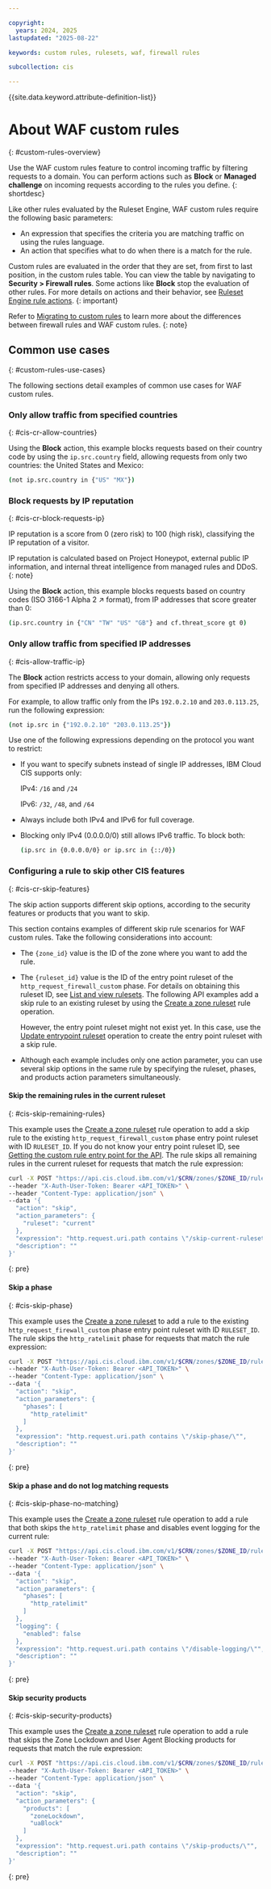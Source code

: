 ```yaml
---

copyright:
  years: 2024, 2025
lastupdated: "2025-08-22"

keywords: custom rules, rulesets, waf, firewall rules

subcollection: cis

---
```


{{site.data.keyword.attribute-definition-list}}

# About WAF custom rules
{: #custom-rules-overview}

Use the WAF custom rules feature to control incoming traffic by filtering requests to a domain. You can perform actions such as **Block** or **Managed challenge** on incoming requests according to the rules you define.
{: shortdesc}

Like other rules evaluated by the Ruleset Engine, WAF custom rules require the following basic parameters:
- An expression that specifies the criteria you are matching traffic on using the rules language.
- An action that specifies what to do when there is a match for the rule.

Custom rules are evaluated in the order that they are set, from first to last position, in the custom rules table. You can view the table by navigating to **Security > Firewall rules**. Some actions like **Block** stop the evaluation of other rules. For more details on actions and their behavior, see [Ruleset Engine rule actions](/docs/cis?topic=cis-cis-ruleset-engine#ruleset-engine-actions).
{: important}

Refer to [Migrating to custom rules](/docs/cis?topic=cis-migrating-to-custom-rules) to learn more about the differences between firewall rules and WAF custom rules.
{: note}

## Common use cases
{: #custom-rules-use-cases}

The following sections detail examples of common use cases for WAF custom rules.

### Only allow traffic from specified countries
{: #cis-cr-allow-countries}

Using the **Block** action, this example blocks requests based on their country code by using the `ip.src.country` field, allowing requests from only two countries: the United States and Mexico:

```sh
(not ip.src.country in {"US" "MX"})
```

### Block requests by IP reputation
{: #cis-cr-block-requests-ip}

IP reputation is a score from 0 (zero risk) to 100 (high risk), classifying the IP reputation of a visitor.

IP reputation is calculated based on Project Honeypot, external public IP information, and internal threat intelligence from managed rules and DDoS.
{: note}

Using the **Block** action, this example blocks requests based on country codes (ISO 3166-1 Alpha 2 ↗ format), from IP addresses that score greater than 0:

```sh
(ip.src.country in {"CN" "TW" "US" "GB"} and cf.threat_score gt 0)
```

### Only allow traffic from specified IP addresses
{: #cis-allow-traffic-ip}

The **Block** action restricts access to your domain, allowing only requests from specified IP addresses and denying all others.

For example, to allow traffic only from the IPs `192.0.2.10` and `203.0.113.25`, run the following expression:
```sh
(not ip.src in {"192.0.2.10" "203.0.113.25"})
```
Use one of the following expressions depending on the protocol you want to restrict:
* If you want to specify subnets instead of single IP addresses, IBM Cloud CIS supports only:

   IPv4: `/16` and `/24`

   IPv6: `/32`, `/48`, and `/64`

* Always include both IPv4 and IPv6 for full coverage.
* Blocking only IPv4 (0.0.0.0/0) still allows IPv6 traffic. To block both:
   ```sh
   (ip.src in {0.0.0.0/0} or ip.src in {::/0})
   ```

### Configuring a rule to skip other CIS features
{: #cis-cr-skip-features}

The skip action supports different skip options, according to the security features or products that you want to skip.

This section contains examples of different skip rule scenarios for WAF custom rules. Take the following considerations into account:

* The `{zone_id}` value is the ID of the zone where you want to add the rule.
* The `{ruleset_id}` value is the ID of the entry point ruleset of the `http_request_firewall_custom` phase. For details on obtaining this ruleset ID, see [List and view rulesets](/apidocs/cis#get-zone-rulesets). The following API examples add a skip rule to an existing ruleset by using the [Create a zone ruleset](/apidocs/cis#create-zone-ruleset-rule) rule operation.

   However, the entry point ruleset might not exist yet. In this case, use the [Update entrypoint ruleset](/apidocs/cis#update-zone-entrypoint-ruleset) operation to create the entry point ruleset with a skip rule.

* Although each example includes only one action parameter, you can use several skip options in the same rule by specifying the ruleset, phases, and products action parameters simultaneously.

#### Skip the remaining rules in the current ruleset
{: #cis-skip-remaining-rules}

This example uses the [Create a zone ruleset](/apidocs/cis#create-zone-ruleset-rule) rule operation to add a skip rule to the existing `http_request_firewall_custom` phase entry point ruleset with ID `RULESET_ID`. If you do not know your entry point ruleset ID, see [Getting the custom rule entry point for the API](/docs/cis?topic=cis-about-waf-custom-rules&interface=api#get-rule-entry-point-api). The rule skips all remaining rules in the current ruleset for requests that match the rule expression:

```sh
curl -X POST "https://api.cis.cloud.ibm.com/v1/$CRN/zones/$ZONE_ID/rulesets/$RULESET_ID/rules" \
--header "X-Auth-User-Token: Bearer <API_TOKEN>" \
--header "Content-Type: application/json" \
--data '{
  "action": "skip",
  "action_parameters": {
    "ruleset": "current"
  },
  "expression": "http.request.uri.path contains \"/skip-current-ruleset/\"",
  "description": ""
}'
```
{: pre}

#### Skip a phase
{: #cis-skip-phase}

This example uses the [Create a zone ruleset](/apidocs/cis#create-zone-ruleset-rule) to add a rule to the existing `http_request_firewall_custom` phase entry point ruleset with ID `RULESET_ID`. The rule skips the `http_ratelimit` phase for requests that match the rule expression:

```sh
curl -X POST "https://api.cis.cloud.ibm.com/v1/$CRN/zones/$ZONE_ID/rulesets/$RULESET_ID/rules" \
--header "X-Auth-User-Token: Bearer <API_TOKEN>" \
--header "Content-Type: application/json" \
--data '{
  "action": "skip",
  "action_parameters": {
    "phases": [
      "http_ratelimit"
    ]
  },
  "expression": "http.request.uri.path contains \"/skip-phase/\"",
  "description": ""
}'
```
{: pre}

#### Skip a phase and do not log matching requests
{: #cis-skip-phase-no-matching}

This example uses the [Create a zone ruleset](/apidocs/cis#create-zone-ruleset-rule) rule operation to add a rule that both skips the `http_ratelimit` phase and disables event logging for the current rule:

```sh
curl -X POST "https://api.cis.cloud.ibm.com/v1/$CRN/zones/$ZONE_ID/rulesets/$RULESET_ID/rules" \
--header "X-Auth-User-Token: Bearer <API_TOKEN>" \
--header "Content-Type: application/json" \
--data '{
  "action": "skip",
  "action_parameters": {
    "phases": [
      "http_ratelimit"
    ]
  },
  "logging": {
    "enabled": false
  },
  "expression": "http.request.uri.path contains \"/disable-logging/\"",
  "description": ""
}'
```
{: pre}

#### Skip security products
{: #cis-skip-security-products}

This example uses the [Create a zone ruleset](/apidocs/cis#create-zone-ruleset-rule) rule operation to add a rule that skips the Zone Lockdown and User Agent Blocking products for requests that match the rule expression:

```sh
curl -X POST "https://api.cis.cloud.ibm.com/v1/$CRN/zones/$ZONE_ID/rulesets/$RULESET_ID/rules" \
--header "X-Auth-User-Token: Bearer <API_TOKEN>" \
--header "Content-Type: application/json" \
--data '{
  "action": "skip",
  "action_parameters": {
    "products": [
      "zoneLockdown",
      "uaBlock"
    ]
  },
  "expression": "http.request.uri.path contains \"/skip-products/\"",
  "description": ""
}'
```
{: pre}
